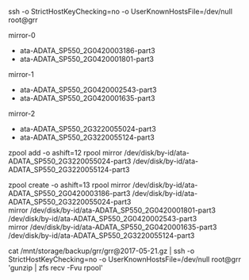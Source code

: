 ssh -o StrictHostKeyChecking=no -o UserKnownHostsFile=/dev/null root@grr

mirror-0

* ata-ADATA_SP550_2G0420003186-part3
* ata-ADATA_SP550_2G0420001801-part3

mirror-1

* ata-ADATA_SP550_2G0420002543-part3
* ata-ADATA_SP550_2G0420001635-part3

mirror-2

* ata-ADATA_SP550_2G3220055024-part3
* ata-ADATA_SP550_2G3220055124-part3

zpool add -o ashift=12 rpool mirror /dev/disk/by-id/ata-ADATA_SP550_2G3220055024-part3 /dev/disk/by-id/ata-ADATA_SP550_2G3220055124-part3

zpool create -o ashift=13 rpool mirror /dev/disk/by-id/ata-ADATA_SP550_2G0420003186-part3 /dev/disk/by-id/ata-ADATA_SP550_2G3220055024-part3 \
                   mirror /dev/disk/by-id/ata-ADATA_SP550_2G0420001801-part3 /dev/disk/by-id/ata-ADATA_SP550_2G0420002543-part3 \
                   mirror /dev/disk/by-id/ata-ADATA_SP550_2G0420001635-part3 /dev/disk/by-id/ata-ADATA_SP550_2G3220055124-part3

cat /mnt/storage/backup/grr/grr\@2017-05-21.gz | ssh -o StrictHostKeyChecking=no -o UserKnownHostsFile=/dev/null root@grr 'gunzip | zfs recv -Fvu rpool'
